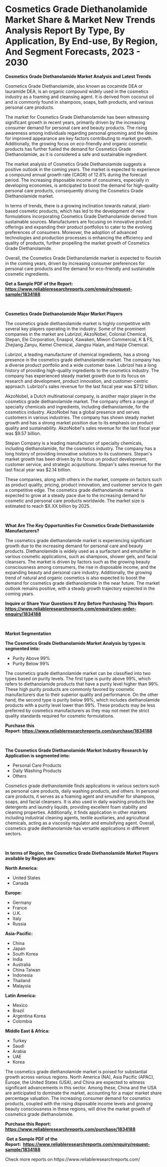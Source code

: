 <p><h1>Cosmetics Grade Diethanolamide Market Share & Market New Trends Analysis Report By Type, By Application, By End-use, By Region, And Segment Forecasts, 2023 - 2030</h1></p><p><strong>Cosmetics Grade Diethanolamide Market Analysis and Latest Trends</strong></p>
<p><p>Cosmetics Grade Diethanolamide, also known as cocamide DEA or lauramide DEA, is an organic compound widely used in the cosmetics industry as a foaming and cleansing agent. It is derived from coconut oil and is commonly found in shampoos, soaps, bath products, and various personal care products.</p><p>The market for Cosmetics Grade Diethanolamide has been witnessing significant growth in recent years, primarily driven by the increasing consumer demand for personal care and beauty products. The rising awareness among individuals regarding personal grooming and the desire for improved appearance are key factors contributing to market growth. Additionally, the growing focus on eco-friendly and organic cosmetic products has further fueled the demand for Cosmetics Grade Diethanolamide, as it is considered a safe and sustainable ingredient.</p><p>The market analysis of Cosmetics Grade Diethanolamide suggests a positive outlook in the coming years. The market is expected to experience a compound annual growth rate (CAGR) of 12.8% during the forecast period. The increasing disposable income of consumers, especially in developing economies, is anticipated to boost the demand for high-quality personal care products, consequently driving the Cosmetics Grade Diethanolamide market.</p><p>In terms of trends, there is a growing inclination towards natural, plant-based cosmetic products, which has led to the development of new formulations incorporating Cosmetics Grade Diethanolamide derived from sustainable sources. Manufacturers are focusing on innovative product offerings and expanding their product portfolios to cater to the evolving preferences of consumers. Moreover, the adoption of advanced technologies and production processes is enhancing the efficiency and quality of products, further propelling the market growth of Cosmetics Grade Diethanolamide.</p><p>Overall, the Cosmetics Grade Diethanolamide market is expected to flourish in the coming years, driven by increasing consumer preferences for personal care products and the demand for eco-friendly and sustainable cosmetic ingredients.</p></p>
<p><strong>Get a Sample PDF of the Report:&nbsp; <a href="https://www.reliableresearchreports.com/enquiry/request-sample/1834188">https://www.reliableresearchreports.com/enquiry/request-sample/1834188</a></strong></p>
<p>&nbsp;</p>
<p><strong>Cosmetics Grade Diethanolamide Major Market Players</strong></p>
<p><p>The cosmetics grade diethanolamide market is highly competitive with several key players operating in the industry. Some of the prominent companies in the market are Lubrizol, AkzoNobel, Colonial Chemical, Stepan, Ele Corporation, Enaspol, Kawaken, Miwon Commercial, K & FS, Zhejiang Zanyu, Kemei Chemical, Jiangsu Haian, and Haijie Chemical.</p><p>Lubrizol, a leading manufacturer of chemical ingredients, has a strong presence in the cosmetics grade diethanolamide market. The company has a diverse product portfolio and a wide customer base. Lubrizol has a long history of providing high-quality ingredients to the cosmetics industry. The company has experienced steady market growth due to its focus on research and development, product innovation, and customer-centric approach. Lubrizol's sales revenue for the last fiscal year was $7.12 billion.</p><p>AkzoNobel, a Dutch multinational company, is another major player in the cosmetics grade diethanolamide market. The company offers a range of specialty chemicals and ingredients, including diethanolamide, for the cosmetics industry. AkzoNobel has a global presence and serves customers in various industries. The company has shown steady market growth and has a strong market position due to its emphasis on product quality and sustainability. AkzoNobel's sales revenue for the last fiscal year was $9.57 billion.</p><p>Stepan Company is a leading manufacturer of specialty chemicals, including diethanolamide, for the cosmetics industry. The company has a long history of providing innovative solutions to its customers. Stepan's market growth has been driven by its focus on product development, customer service, and strategic acquisitions. Stepan's sales revenue for the last fiscal year was $2.14 billion.</p><p>These companies, along with others in the market, compete on factors such as product quality, pricing, product innovation, and customer service to gain a competitive edge. The cosmetics grade diethanolamide market is expected to grow at a steady pace due to the increasing demand for cosmetic and personal care products worldwide. The market size is estimated to reach $X.XX billion by 2025.</p></p>
<p>&nbsp;</p>
<p><strong>What Are The Key Opportunities For Cosmetics Grade Diethanolamide Manufacturers?</strong></p>
<p><p>The cosmetics grade diethanolamide market is experiencing significant growth due to the increasing demand for personal care and beauty products. Diethanolamide is widely used as a surfactant and emulsifier in various cosmetic applications, such as shampoos, shower gels, and facial cleansers. The market is driven by factors such as the growing beauty consciousness among consumers, the rise in disposable income, and the expanding beauty and personal care industry. Additionally, the growing trend of natural and organic cosmetics is also expected to boost the demand for cosmetics grade diethanolamide in the near future. The market outlook remains positive, with a steady growth trajectory expected in the coming years.</p></p>
<p><strong>Inquire or Share Your Questions If Any Before Purchasing This Report: <a href="https://www.reliableresearchreports.com/enquiry/pre-order-enquiry/1834188">https://www.reliableresearchreports.com/enquiry/pre-order-enquiry/1834188</a></strong></p>
<p>&nbsp;</p>
<p><strong>Market Segmentation</strong></p>
<p><strong>The Cosmetics Grade Diethanolamide Market Analysis by types is segmented into:</strong></p>
<p><ul><li>Purity Above 99%</li><li>Purity Below 99%</li></ul></p>
<p><p>The cosmetics grade diethanolamide market can be classified into two types based on purity levels. The first type is purity above 99%, which refers to diethanolamide products that have a purity level higher than 99%. These high purity products are commonly favored by cosmetic manufacturers due to their superior quality and performance. On the other hand, the second type is purity below 99%, which includes diethanolamide products with a purity level lower than 99%. These products may be less preferred by cosmetics manufacturers as they may not meet the strict quality standards required for cosmetic formulations.</p></p>
<p><strong>Purchase this Report:&nbsp;<a href="https://www.reliableresearchreports.com/purchase/1834188">https://www.reliableresearchreports.com/purchase/1834188</a></strong></p>
<p>&nbsp;</p>
<p><strong>The Cosmetics Grade Diethanolamide Market Industry Research by Application is segmented into:</strong></p>
<p><ul><li>Personal Care Products</li><li>Daily Washing Products</li><li>Others</li></ul></p>
<p><p>Cosmetics grade diethanolamide finds applications in various sectors such as personal care products, daily washing products, and others. In personal care products, it serves as a foaming agent and emulsifier for shampoos, soaps, and facial cleansers. It is also used in daily washing products like detergents and laundry liquids, providing excellent foam stability and cleaning properties. Additionally, it finds application in other markets including industrial cleaning agents, textile auxiliaries, and agricultural chemicals, acting as a viscosity regulator and emulsifying agent. Overall, cosmetics grade diethanolamide has versatile applications in different sectors.</p></p>
<p>&nbsp;</p>
<p><strong>In terms of Region, the Cosmetics Grade Diethanolamide Market Players available by Region are:</strong></p>
<p>
    <p> <strong> North America: </strong>
        <ul>
            <li>United States</li>
            <li>Canada</li>
        </ul>
        </p> 
    <p> <strong> Europe: </strong>
        <ul>
            <li>Germany</li>
            <li>France</li>
            <li>U.K.</li>
            <li>Italy</li>
            <li>Russia</li>
        </ul>
        </p> 
    <p> <strong> Asia-Pacific: </strong>
        <ul>
            <li>China</li>
            <li>Japan</li>
            <li>South Korea</li>
            <li>India</li>
            <li>Australia</li>
            <li>China Taiwan</li>
            <li>Indonesia</li>
            <li>Thailand</li>
            <li>Malaysia</li>
        </ul>
        </p> 
    <p> <strong> Latin America: </strong>
        <ul>
            <li>Mexico</li>
            <li>Brazil</li>
            <li>Argentina Korea</li>
            <li>Colombia</li>
        </ul>
        </p> 
    <p> <strong> Middle East & Africa: </strong>
        <ul>
            <li>Turkey</li>
            <li>Saudi</li>
            <li>Arabia</li>
            <li>UAE</li>
            <li>Korea</li>
        </ul>
    </p>
    </p>
<p><p>The cosmetics grade diethanolamide market is poised for substantial growth across various regions. North America (NA), Asia Pacific (APAC), Europe, the United States (USA), and China are expected to witness significant advancements in this sector. Among these, China and the USA are anticipated to dominate the market, accounting for a major market share percentage valuation. The increasing consumer demand for cosmetics products, coupled with the rising disposable income levels and growing beauty consciousness in these regions, will drive the market growth of cosmetics grade diethanolamide.</p></p>
<p><strong>Purchase this Report: <a href="https://www.reliableresearchreports.com/purchase/1834188">https://www.reliableresearchreports.com/purchase/1834188</a></strong></p>
<p>&nbsp;<strong>Get a Sample PDF of the Report:&nbsp;&nbsp;<a href="https://www.reliableresearchreports.com/enquiry/request-sample/1834188">https://www.reliableresearchreports.com/enquiry/request-sample/1834188</a></strong></p>
<p><strong></strong></p>
<p>Check more reports on https://www.reliableresearchreports.com/</p>